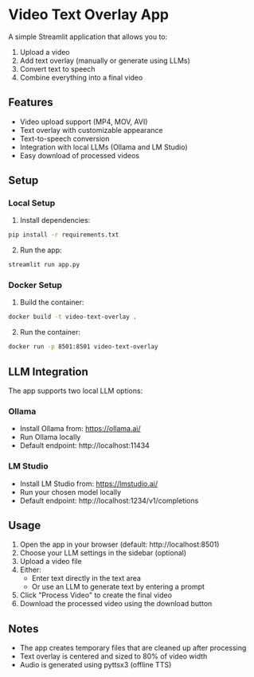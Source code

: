 # Video Text Overlay App

A simple Streamlit application that allows you to:
1. Upload a video
2. Add text overlay (manually or generate using LLMs)
3. Convert text to speech
4. Combine everything into a final video

## Features

- Video upload support (MP4, MOV, AVI)
- Text overlay with customizable appearance
- Text-to-speech conversion
- Integration with local LLMs (Ollama and LM Studio)
- Easy download of processed videos

## Setup

### Local Setup

1. Install dependencies:
```bash
pip install -r requirements.txt
```

2. Run the app:
```bash
streamlit run app.py
```

### Docker Setup

1. Build the container:
```bash
docker build -t video-text-overlay .
```

2. Run the container:
```bash
docker run -p 8501:8501 video-text-overlay
```

## LLM Integration

The app supports two local LLM options:

### Ollama
- Install Ollama from: https://ollama.ai/
- Run Ollama locally
- Default endpoint: http://localhost:11434

### LM Studio
- Install LM Studio from: https://lmstudio.ai/
- Run your chosen model locally
- Default endpoint: http://localhost:1234/v1/completions

## Usage

1. Open the app in your browser (default: http://localhost:8501)
2. Choose your LLM settings in the sidebar (optional)
3. Upload a video file
4. Either:
   - Enter text directly in the text area
   - Or use an LLM to generate text by entering a prompt
5. Click "Process Video" to create the final video
6. Download the processed video using the download button

## Notes

- The app creates temporary files that are cleaned up after processing
- Text overlay is centered and sized to 80% of video width
- Audio is generated using pyttsx3 (offline TTS)
